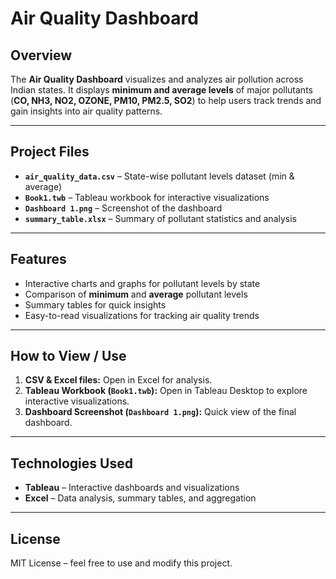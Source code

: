 # Air Quality Dashboard

## Overview
The **Air Quality Dashboard** visualizes and analyzes air pollution across Indian states. It displays **minimum and average levels** of major pollutants (**CO, NH3, NO2, OZONE, PM10, PM2.5, SO2**) to help users track trends and gain insights into air quality patterns.

---

## Project Files
- **`air_quality_data.csv`** – State-wise pollutant levels dataset (min & average)  
- **`Book1.twb`** – Tableau workbook for interactive visualizations  
- **`Dashboard 1.png`** – Screenshot of the dashboard  
- **`summary_table.xlsx`** – Summary of pollutant statistics and analysis  

---

## Features
- Interactive charts and graphs for pollutant levels by state  
- Comparison of **minimum** and **average** pollutant levels  
- Summary tables for quick insights  
- Easy-to-read visualizations for tracking air quality trends  

---

## How to View / Use
1. **CSV & Excel files:** Open in Excel for analysis.  
2. **Tableau Workbook (`Book1.twb`):** Open in Tableau Desktop to explore interactive visualizations.  
3. **Dashboard Screenshot (`Dashboard 1.png`):** Quick view of the final dashboard.  

---

## Technologies Used
- **Tableau** – Interactive dashboards and visualizations  
- **Excel** – Data analysis, summary tables, and aggregation  

---

## License
MIT License – feel free to use and modify this project.
